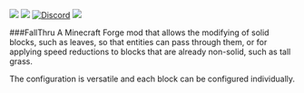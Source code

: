 [![](https://img.shields.io/github/license/srsCode/FallThru)](https://mit-license.org/) [![](https://img.shields.io/github/v/tag/srsCode/FallThru?include_prereleases)](https://github.com/srsCode/FallThru/releases) [![Discord](https://img.shields.io/discord/239916101994151937.svg)](https://discord.gg/HjSa2ZT) [![](https://img.shields.io/badge/-Don't%20be%20a%20dick.-blue)](https://github.com/srsCode/FallThru/.github/CODE_OF_CONDUCT.md)

###FallThru
A Minecraft Forge mod that allows the modifying of solid blocks, such as leaves,
so that entities can pass through them, or for applying speed reductions to blocks
that are already non-solid, such as tall grass.

The configuration is versatile and each block can be configured individually.
